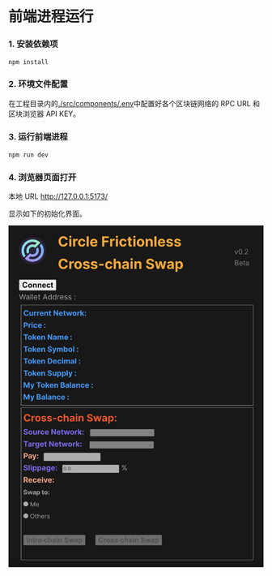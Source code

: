 # 前端进程运行

### 1. 安装依赖项

```shell
npm install
```



### 2. 环境文件配置

在工程目录内的[./src/components/.env](./src/components/.env)中配置好各个区块链网络的 RPC URL 和 区块浏览器 API KEY。



### 3. 运行前端进程

```sh
npm run dev
```



### 4. 浏览器页面打开

本地 URL http://127.0.0.1:5173/

显示如下的初始化界面。

![IMG_InitilizedFrontPage](./images/IMG_InitilizedFrontPage.png)
